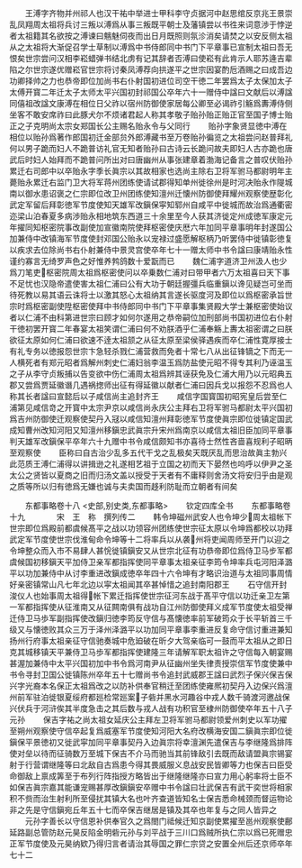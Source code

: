 <!-- { "loadSidebar": true } -->
　　王溥字齐物并州祁人也汉干祐中举进士甲科李守贞据河中赵思绾反京兆王景崇乱凤翔周太祖将兵讨三叛以溥爲从事三叛既平朝士及藩镇尝以书徃来词意渉于悖逆者太祖籍其名欲按之溥谏曰魑魅伺夜而出日月既照则氛沴消矣请焚之以安反侧太祖从之太祖将大渐促召学士草制以溥爲中书侍郎同中书门下平章事已宣制太祖曰吾无恨矣世宗尝问汉相李崧蜡弹书结北虏有记其辞者否溥曰使崧有此肯示人耶苏逄吉辈陷之尔世宗遂优赠崧官世宗将讨秦凤溥荐向拱遂平之世宗因宴酌卮酒赐之曰成吾边功卿择帅之力也恭帝即位加尚书右仆射国初进位司空干徳二年罢爲太子太保加太子太傅开寳二年迁太子太师太平兴国初封祁国公卒年六十一赠侍中諡曰文献后以溥諡同僖祖改諡文康溥在相位日父祚以宿州防御使家居每公卿至必谒祚引觞爲夀溥侍侧坐客不敢安席祚曰此豚犬尔不烦诸君起人称其孝敬子贻孙贻正贻正官至国子博士贻正之子克明尚太宗女郑国长公主赐名贻永令与父同行
　　贻孙字象贤显徳中溥在相位以贻孙爲著作郎国初迁金部贠外郎溥藏书至万卷贻孙徧览之太祖尝问赵普拜礼何以男子跪而妇人不跪普访礼官无知者贻孙曰古诗云长跪问故夫即妇人古亦跪也唐武后时妇人始拜而不跪普问所出对曰唐幽州从事张建章着渤海记备言之普叹伏贻孙累迁右司郎中以卒贻永字季长眞宗以其故相家也选尚主除右卫将军驸马都尉明年主薨贻永累迁右监门卫大将军蒋州团练使请试郡得知单州徙徐州是时河决贻永作隄城南以御水患诏褒之仁宗即位改卫州团练使知澶州迁懐州防御使拜耀州观察使歴彰化武定军留后拜彰徳军节度使知天雄军改鎭保寜知郓州自咸平中徙城而故治爲通衢密迩梁山泊春夏多病渉贻永相地筑东西道三十余里至今人获其济徙定州成徳军康定元年擢同知枢密院事改副使加宣徽南院使拜枢密使庆厯六年加同平章事明年封遂国公加兼侍中改镇海军节度使封邓国公贻永以宠禄过盛愿解枢柄乃听罢侍中徙镇彰徳复以疾求去位除尚书右仆射兼侍中景灵宫使卒年七十一赠太师中书令諡曰康靖贻永性谨约寡言无绮罗声色之好惟养鹁鸽数十爱翫而已
　　魏仁浦字道济卫州汲人也少爲刀笔吏枢密院周太祖爲枢密使问以卒乗数仁浦对曰带甲者六万太祖喜曰天下事不足忧也汉隐帝遣使害太祖仁浦曰公有大功于朝廷握彊兵临重鎭以谗见疑岂可坐而待死教以易其语云诛将士以激其怒心太祖纳其言遂长驱度河及即位以爲枢密承旨世宗时爲枢密副使陞枢密使拜中书侍郎同中书门下平章事集贤殿大学士兼枢密使始议者以仁浦不由科第进世宗曰顾才如何尔遂用之恭帝嗣位加刑部尚书国初进位右仆射干徳初罢开寳二年春宴太祖笑谓仁浦曰何不劝朕酒乎仁浦奉觞上夀太祖密谓之曰朕欲征太原如何仁浦曰欲速不逹太祖颔之从征太原至梁侯驿遇疾而卒仁浦性寛厚接士有礼专务以徳报怨世宗卞急轻杀戮仁浦营救而免者十常七八从出征锋镝之下而无一人横死者有郑元昭者爲解州刺史仁浦妇翁李温玉爲防盐使元昭不得专其利乃诬温玉之子从李守贞叛捕以告变欲中伤仁浦周太祖爲辨其诬获免及仁浦大用乃以元昭典五郡又尝爲贾延徽谮几遇祸揔师出征有得延徽以献者仁浦曰因兵戈以报怨不忍爲也人称其长者諡曰宣懿后以子咸信尚主追封齐王
　　咸信字国寳国初昭宪皇后尝至仁浦第见咸信竒之开寳中太宗尹京以咸信尚永庆公主拜右卫将军驸马都尉太平兴国初爲吉州防御使迁观察使契丹入冦以咸信知澶州拜彰徳军节度使眞宗即位徙镇定国武成知曹州改知河阳又知澶州移鎭忠武眞宗升宋州爲南京以咸信太祖旧臣加同平章事判天雄军改鎭保平卒年六十九赠中书令咸信颇知书亦喜待士然性吝啬喜规利子昭昞至观察使
　　臣称曰自古治少乱多五代干戈之乱极矣天既厌乱而思治故眞主勃兴此范质王溥仁浦得以讲揖逊之礼遂相艺祖于立国之初而天下晏然也呜呼以伊尹之圣太公之贤皆以夏商之旧而归汤文盖以授受于天者有不庸释则舍汤文将安归乎由是观之质等所以归有徳爲无嫌也诚与夫卖国而趍利防耻而立朝者有间矣









　　东都事略卷十八
<史部,别史类,东都事略>
　　钦定四库全书
　　东都事略卷十九　　　　宋　王　称　撰列传二
　　韩令坤磁州武安人也令坤少周太祖帐下世宗即位爲殿前都虞候髙平之战以功领容州团练使世宗征太原以令坤爲都校以功拜武定军节度使世宗伐淮甸命令坤等十二将率兵以从袭州将吏闻周师至开门以迎之令坤整众而入市不易肆人甚恱徙镇鎭安又从世宗北征有功恭帝即位爲侍卫马步军都虞候国初移鎭天平加侍卫亲军都指挥使同平章事太祖亲征李筠令坤率兵屯河阳泽潞平以功加兼侍中从讨李重进改鎭成徳卒年四十六令坤有才略识治道与太祖同事周情好亲密镇常山凡七年北边以寜太祖闻其卒甚悼惜之追封南阳郡王
　　石守信开封浚仪人也始事周太祖得帐下累迁指挥使世宗征河东战于髙平守信以功迁亲卫左第一军都指挥使从征淮南又从征闗南俱有战功自江州防御使拜义成军节度使太祖受禅迁侍卫马歩军副指挥使改鎭归徳李筠反守信与髙懐徳率前军破筠众于长平斩首三千级又与懐徳败其众三万于泽州泽潞平以功加同平章事李重进反复命守信讨重进兼知扬州行府事太祖亲征守信驰奏城中危廹破在昕夕大驾亲临可一鼓而平太祖从之即日克其城移镇天平兼侍卫马歩军都指挥使建隆三年请解军职太祖许之守信每入朝宴赐甚渥加兼侍中太平兴国初加中书令爲河南尹从征幽州坐失律责授崇信军节度使兼中书令寻封卫国公徙镇陈州卒年五十七赠尚书令追封武威郡王諡曰武烈子保兴保吉保兴字光裔本名保正太祖爲改之以防补供奉官稍迁至团练使雍熈初契丹入边保兴爲澶州前军驻泊徙银夏绥府都廵检常廵案子砦并黑水河趣谷中戎人数千骑渡河邀战保兴伏兵于河浒俟其半度急击之其后数与戎人战有功积官至棣州防御使卒年五十八子元孙
　　保吉字祐之尚太祖女延庆公主拜左卫将军驸马都尉领爱州刺史以军功擢至朔州观察使守信卒起复爲威塞军节度使知河阳大名府改横海安国二鎭眞宗即位徙鎭保平景徳初又徙武寜加同平章事契丹入边眞宗将幸澶渊先遣保吉与李继隆爲排阵使对垒以待而征骑数万至城下保吉不介马而驰当其前锋敌引去既而敌请盟眞宗锡宴射于行营谓继隆等曰北敌自古爲患今得其畏威服义息战安民皆卿等力也保吉曰臣受命御敌上禀成筭至于布列行阵指授方略皆出于继隆继隆亦曰宣力用心躬率将士臣不如保吉眞宗嘉其能谦宠赐甚厚改鎭鎭安卒赠中书令諡曰壮武保吉有武干奕世将相家积不赀而治生射利所至侵扰其镇大名也叶齐查道皆知名士保吉悉命械颈而督运物论非之先是守信鎭宛丘年五十七而卒保吉继居是镇及其卒也年复与之同人皆异之
　　元孙字善长以守信恩补供奉官久之爲閤门祗候迁知京副使累擢至邕州观察使鄜延路副总管防赵元昊反陷金明砦元孙与刘平战于三川口爲贼所执仁宗以爲已死赠忠正军节度使及元昊纳欵乃得归言者请治其辱国之罪仁宗贷之安置全州后还京师卒年七十二
